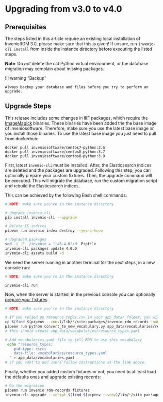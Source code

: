 # Upgrading from v3.0 to v4.0


## Prerequisites

The steps listed in this article require an existing local installation of InvenioRDM 3.0, please make sure that this is given!
If unsure, run `invenio-cli install` from inside the instance directory before executing the listed steps.

**Note**: Do *not* delete the old Python virtual environment, or the database migration may complain about missing packages.

!!! warning "Backup"

    Always backup your database and files before you try to perform an upgrade.


## Upgrade Steps

This release includes some changes in IIIF packages, which require the [ImageMagick](https://imagemagick.org/script/download.php) binaries. These binaries have been added the the base image of inveniosoftware. Therefore, make sure you use the latest base image or you install those binaries. To use the latest base image you just need to pull from dockerhub:

```
docker pull inveniosoftware/centos7-python:3.6
docker pull inveniosoftware/centos8-python:3.7
docker pull inveniosoftware/centos8-python:3.8
```

First, latest `invenio-cli` must be installed. After, the Elasticsearch indices are deleted and the packages are upgraded. Following this step, you can optionally prepare your custom fixtures. Then, the upgrade command will be executed. This will migrate the database, run the custom migration script and rebuild the Elasticsearch indices.

This can be achieved by the following Bash shell commands:

~~~bash
# NOTE: make sure you're in the instance directory

# Upgrade invenio-cli
pip install invenio-cli --upgrade

# Delete ES indices
pipenv run invenio index destroy --yes-i-know

# Upgraded packages
sed -i -E '/invenio = "~=3.4.0"/d' Pipfile
invenio-cli packages update 4.0.0
invenio-cli assets build -d
~~~

We need the server running in another terminal for the next steps, in a new console run:

~~~bash
# NOTE: make sure you're in the instance directory

invenio-cli run
~~~

Now, when the server is started, in the previous console you can optionally [prepare your fixtures](../../customize/application_data.md):

~~~bash
# NOTE: make sure you're in the instance directory

# If you relied on resource_types.csv in your app_data/ folder, you will want to convert them first
cp $(find $(pipenv --venv)/lib/*/site-packages/invenio_rdm_records -name convert_to_new_vocabulary.py) .
pipenv run python convert_to_new_vocabulary.py app_data/vocabularies/resource_types.csv --to app_data/vocabularies/
# this should create app_data/vocabularies/resource_types.yaml

# Add vocabularies.yaml file to tell RDM to use this vocabulary
 echo "resource_types:
    pid-type: rsrct
    data-file: vocabularies/resource_types.yaml
  " > app_data/vocabularies.yaml
# if you want to add users follow instructions at the link above.
~~~

Finally, whether you added custom fixtures or not, you need to at least load the defaults ones and upgrade existing records:
~~~bash
# Do the migration
pipenv run invenio rdm-records fixtures
invenio-cli upgrade --script $(find $(pipenv --venv)/lib/*/site-packages/invenio_app_rdm -name migrate_3_0_to_4_0.py)
~~~
